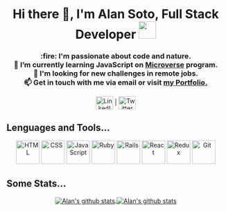 <h1 align="center">
  Hi there 👋, I'm Alan Soto, Full Stack Developer <img src="https://media.giphy.com/media/WUlplcMpOCEmTGBtBW/giphy.gif" width="40"> 
</h1>

<!-- short mesage about me -->
<div align="center">
  <h3>
    :fire: I'm passionate about code and nature.<br>
    🌱 I’m currently learning JavaScript on <a href="https://www.microverse.org/" target="_blank">Microverse</a> program.<br>
    🔭 I'm looking for new challenges in remote jobs.<br>
    📫 Get in touch with me via email or visit <a href="https://alansoto31.github.io/Portfolio/" target="_blank">my Portfolio.</a><br>
  </h3>
 </div>

<!-- linkedIn | | Profile | Twiter -->

<div align="center">
  <a href="https://www.linkedin.com/in/alan-soto-valle/" target="_blank"><img align="center" src="https://cdn.jsdelivr.net/npm/simple-icons@3.0.1/icons/linkedin.svg"  alt="LinkedIn @Alan Soto Valle" height="30" width="40" /></a> 
  | 
  <a href="https://twitter.com/Alan_Soto31" target="_blank"><img align="center" src="https://cdn.jsdelivr.net/npm/simple-icons@3.0.1/icons/twitter.svg" alt="Twitter @Alan_Soto31" height="30" width="40" /></a>
</div>

<!-- icons of Lenguages I know about -->
<h2> Lenguages and Tools... </h2>

<div align="center">
  <img height="54px" src="https://cdn.svgporn.com/logos/html-5.svg" alt="HTML">
  <img height="54px" src="https://cdn.svgporn.com/logos/css-3.svg" alt="CSS">
  <img height="54px" src="https://cdn.svgporn.com/logos/javascript.svg" alt="JavaScript">
  <img height="54px" src="https://cdn.svgporn.com/logos/ruby.svg" alt="Ruby">
  <img height="54px" src="https://cdn.svgporn.com/logos/rails.svg" alt="Rails">
  <img height="54px" src="https://cdn.svgporn.com/logos/react.svg" alt="React">
  <img height="54px" src="https://cdn.svgporn.com/logos/redux.svg" alt="Redux">
  <img height="54px" src="https://cdn.svgporn.com/logos/git-icon.svg" alt="Git">
</div>

<!-- Stats about my GitHub activity -->
<h2> Some Stats... </h2>

<div align="center">
  <a href="https://github.com/AlanSoto31/github-readme-stats">
  <img align="center" target="_blank" src="https://github-readme-stats.vercel.app/api?username=AlanSoto31&show_icons=true&theme=gruvbox&hide=issues" alt="Alan's github stats" />
</a>

<a href="https://github.com/AlanSoto31/github-readme-stats">
  <img align="center" target="_blank" src="https://github-readme-stats.vercel.app/api/top-langs/?username=AlanSoto31&theme=gruvbox&layout=compact" alt="Alan's github stats" />
</a>
</div>

